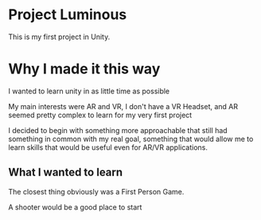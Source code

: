 # Project Luminous

This is my first project in Unity.

# Why I made it this way

I wanted to learn unity in as little time as possible

My main interests were AR and VR, I don't have a VR Headset, and AR seemed pretty complex to learn for my very first project

I decided to begin with something more approachable that still had something in common with my real goal, something that would allow me to learn skills that would be useful even for AR/VR applications.

## What I wanted to learn
The closest thing obviously was a First Person Game.

A shooter would be a good place to start
